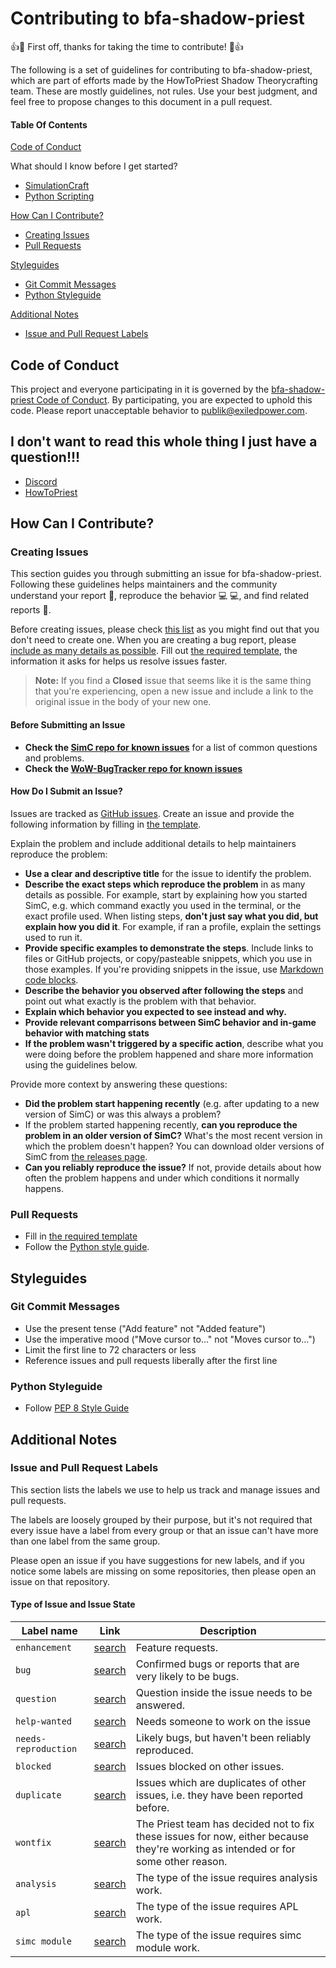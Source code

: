 # Contributing to bfa-shadow-priest

:+1::tada: First off, thanks for taking the time to contribute! :tada::+1:

The following is a set of guidelines for contributing to bfa-shadow-priest, which are part of efforts made by the HowToPriest Shadow Theorycrafting team. These are mostly guidelines, not rules. Use your best judgment, and feel free to propose changes to this document in a pull request.

#### Table Of Contents

[Code of Conduct](#code-of-conduct)

What should I know before I get started?
  * [SimulationCraft](https://github.com/simulationcraft/simc)
  * [Python Scripting](https://medium.com/the-renaissance-developer/python-101-the-basics-441136fb7cc3)

[How Can I Contribute?](#how-can-i-contribute)
  * [Creating Issues](#before-submitting-an-issue)
  * [Pull Requests](#pull-requests)

[Styleguides](#styleguides)
  * [Git Commit Messages](#git-commit-messages)
  * [Python Styleguide](#python-styleguide)

[Additional Notes](#additional-notes)
  * [Issue and Pull Request Labels](#issue-and-pull-request-labels)

## Code of Conduct

This project and everyone participating in it is governed by the [bfa-shadow-priest Code of Conduct](CODE_OF_CONDUCT.md). By participating, you are expected to uphold this code. Please report unacceptable behavior to [publik@exiledpower.com](mailto:publik@exiledpower.com).

## I don't want to read this whole thing I just have a question!!!

* [Discord](https://discuss.atom.io)
* [HowToPriest](https://howtopriest.com/)

## How Can I Contribute?

### Creating Issues

This section guides you through submitting an issue for bfa-shadow-priest. Following these guidelines helps maintainers and the community understand your report :pencil:, reproduce the behavior :computer: :computer:, and find related reports :mag_right:.

Before creating issues, please check [this list](#before-submitting-an-issue) as you might find out that you don't need to create one. When you are creating a bug report, please [include as many details as possible](#how-do-i-submit-an-issue?). Fill out [the required template](ISSUE_TEMPLATE.md), the information it asks for helps us resolve issues faster.

> **Note:** If you find a **Closed** issue that seems like it is the same thing that you're experiencing, open a new issue and include a link to the original issue in the body of your new one.

#### Before Submitting an Issue

* **Check the [SimC repo for known issues](https://github.com/simulationcraft/simc/issues)** for a list of common questions and problems.
* **Check the [WoW-BugTracker repo for known issues](https://github.com/SimCMinMax/WoW-BugTracker/issues)**

#### How Do I Submit an Issue?

Issues are tracked as [GitHub issues](https://guides.github.com/features/issues/). Create an issue and provide the following information by filling in [the template](ISSUE_TEMPLATE.md).

Explain the problem and include additional details to help maintainers reproduce the problem:

* **Use a clear and descriptive title** for the issue to identify the problem.
* **Describe the exact steps which reproduce the problem** in as many details as possible. For example, start by explaining how you started SimC, e.g. which command exactly you used in the terminal, or the exact profile used. When listing steps, **don't just say what you did, but explain how you did it**. For example, if ran a profile, explain the settings used to run it.
* **Provide specific examples to demonstrate the steps**. Include links to files or GitHub projects, or copy/pasteable snippets, which you use in those examples. If you're providing snippets in the issue, use [Markdown code blocks](https://help.github.com/articles/markdown-basics/#multiple-lines).
* **Describe the behavior you observed after following the steps** and point out what exactly is the problem with that behavior.
* **Explain which behavior you expected to see instead and why.**
* **Provide relevant comparrisons between SimC behavior and in-game behavior with matching stats**
* **If the problem wasn't triggered by a specific action**, describe what you were doing before the problem happened and share more information using the guidelines below.

Provide more context by answering these questions:

* **Did the problem start happening recently** (e.g. after updating to a new version of SimC) or was this always a problem?
* If the problem started happening recently, **can you reproduce the problem in an older version of SimC?** What's the most recent version in which the problem doesn't happen? You can download older versions of SimC from [the releases page](http://downloads.simulationcraft.org/?C=M;O=D).
* **Can you reliably reproduce the issue?** If not, provide details about how often the problem happens and under which conditions it normally happens.

### Pull Requests

* Fill in [the required template](PULL_REQUEST_TEMPLATE.md)
* Follow the [Python style guide](#python-styleguide).

## Styleguides

### Git Commit Messages

* Use the present tense ("Add feature" not "Added feature")
* Use the imperative mood ("Move cursor to..." not "Moves cursor to...")
* Limit the first line to 72 characters or less
* Reference issues and pull requests liberally after the first line

### Python Styleguide

* Follow [PEP 8 Style Guide](https://www.python.org/dev/peps/pep-0008/?)

## Additional Notes

### Issue and Pull Request Labels

This section lists the labels we use to help us track and manage issues and pull requests.

The labels are loosely grouped by their purpose, but it's not required that every issue have a label from every group or that an issue can't have more than one label from the same group.

Please open an issue if you have suggestions for new labels, and if you notice some labels are missing on some repositories, then please open an issue on that repository.

#### Type of Issue and Issue State

| Label name | Link | Description |
| ---------- | ---- | ----------- |
| `enhancement` | [search](https://github.com/seanpeters86/bfa-shadow-priest/issues?q=is%3Aopen+is%3Aissue+label%3Aenhancement) | Feature requests. |
| `bug` | [search](https://github.com/seanpeters86/bfa-shadow-priest/issues?q=is%3Aopen+is%3Aissue+label%3Abug) | Confirmed bugs or reports that are very likely to be bugs. |
| `question` | [search](https://github.com/seanpeters86/bfa-shadow-priest/issues?q=is%3Aopen+is%3Aissue+label%3Aquestion) | Question inside the issue needs to be answered. |
| `help-wanted` | [search](https://github.com/seanpeters86/bfa-shadow-priest/issues?q=is%3Aopen+is%3Aissue+label%3A%22help+wanted%22) | Needs someone to work on the issue |
| `needs-reproduction` | [search](https://github.com/seanpeters86/bfa-shadow-priest/issues?q=is%3Aopen+is%3Aissue+label%3Aneeds-reproduction) | Likely bugs, but haven't been reliably reproduced. |
| `blocked` | [search](https://github.com/seanpeters86/bfa-shadow-priest/issues?q=is%3Aopen+is%3Aissue+label%3Ablocked) | Issues blocked on other issues. |
| `duplicate` | [search](https://github.com/seanpeters86/bfa-shadow-priest/issues?q=is%3Aopen+is%3Aissue+label%3Aduplicate) | Issues which are duplicates of other issues, i.e. they have been reported before. |
| `wontfix` | [search](https://github.com/seanpeters86/bfa-shadow-priest/issues?q=is%3Aopen+is%3Aissue+label%3Awontfix) | The Priest team has decided not to fix these issues for now, either because they're working as intended or for some other reason. |
| `analysis` | [search](https://github.com/seanpeters86/bfa-shadow-priest/issues?q=is%3Aopen+is%3Aissue+label%3Aanalysis) | The type of the issue requires analysis work. |
| `apl` | [search](https://github.com/seanpeters86/bfa-shadow-priest/issues?q=is%3Aopen+is%3Aissue+label%3Aapl) | The type of the issue requires APL work. |
| `simc module` | [search](https://github.com/seanpeters86/bfa-shadow-priest/issues?q=is%3Aopen+is%3Aissue+label%3A%22simc+module%22) | The type of the issue requires simc module work. |

